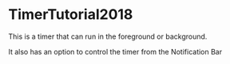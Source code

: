 # TimerTutorial2018

This is a timer that can run in the foreground or background. 

It also has an option to control the timer from the Notification Bar
